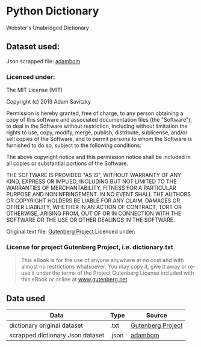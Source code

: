 # Python Dictionary 

Webster's Unabridged Dictionary
## Dataset used:
Json scrapped file: [adambom](https://github.com/adambom/dictionary)
### Licenced under:

The MIT License (MIT)

Copyright (c) 2013 Adam Savitzky

Permission is hereby granted, free of charge, to any person obtaining a copy
of this software and associated documentation files (the "Software"), to deal
in the Software without restriction, including without limitation the rights
to use, copy, modify, merge, publish, distribute, sublicense, and/or sell
copies of the Software, and to permit persons to whom the Software is
furnished to do so, subject to the following conditions:

The above copyright notice and this permission notice shall be included in
all copies or substantial portions of the Software.

THE SOFTWARE IS PROVIDED "AS IS", WITHOUT WARRANTY OF ANY KIND, EXPRESS OR
IMPLIED, INCLUDING BUT NOT LIMITED TO THE WARRANTIES OF MERCHANTABILITY,
FITNESS FOR A PARTICULAR PURPOSE AND NONINFRINGEMENT. IN NO EVENT SHALL THE
AUTHORS OR COPYRIGHT HOLDERS BE LIABLE FOR ANY CLAIM, DAMAGES OR OTHER
LIABILITY, WHETHER IN AN ACTION OF CONTRACT, TORT OR OTHERWISE, ARISING FROM,
OUT OF OR IN CONNECTION WITH THE SOFTWARE OR THE USE OR OTHER DEALINGS IN
THE SOFTWARE.


Original text file: [Gutenberg Project](https://www.gutenberg.org/ebooks/29765)
Licenced under:

### License for project Gutenberg Project, i.e. dictionary.txt

> This eBook is for the use of anyone anywhere at no cost and with
> almost no restrictions whatsoever.  You may copy it, give it away or
> re-use it under the terms of the Project Gutenberg License included
> with this eBook or online at www.gutenberg.net

## Data used

|Data|Type|Source|
|----|-----|----|
|dictionary original dataset| .txt|[Gutenberg Project](https://www.gutenberg.org/ebooks/29765)|
|scrapped dictionary Json dataset| .json|[adambom](https://github.com/adambom/dictionary)|

